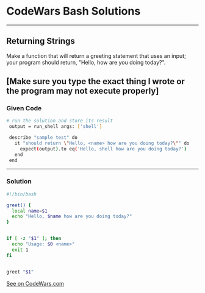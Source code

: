 # CodeWars Bash Solutions

---

## Returning Strings

Make a function that will return a greeting statement that uses an input; your program should return, "Hello, <name> how are you doing today?".

[Make sure you type the exact thing I wrote or the program may not execute properly]
---


### Given Code

```Bash
# run the solution and store its result
 output = run_shell args: ['shell']

 describe "sample test" do
   it "should return \"Hello, <name> how are you doing today?\"" do
     expect(output).to eq('Hello, shell how are you doing today?')
   end
 end

```

---

### Solution

```Bash
#!/bin/bash

greet() {
  local name=$1
  echo "Hello, $name how are you doing today?"
}


if [ -z "$1" ]; then
  echo "Usage: $0 <name>"
  exit 1
fi


greet "$1"

```


[See on CodeWars.com](https://www.codewars.com/kata/55a70521798b14d4750000a4/train/shell)